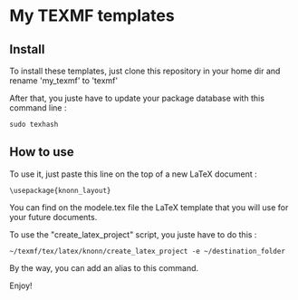 # My TEXMF templates

## Install
To install these templates, just clone this repository in your home dir and rename 'my_texmf' to 'texmf'

After that, you juste have to update your package database with this command line :

`sudo texhash`

## How to use
To use it, just paste this line on the top of a new LaTeX document :

`\usepackage{knonn_layout}`

You can find on the modele.tex file the LaTeX template that you will use for your future documents.

To use the "create_latex_project" script, you juste have to do this :

`~/texmf/tex/latex/knonn/create_latex_project -e ~/destination_folder`

By the way, you can add an alias to this command.

Enjoy!
